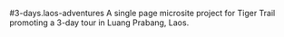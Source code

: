 #3-days.laos-adventures
A single page microsite project for Tiger Trail promoting a 3-day tour in Luang Prabang, Laos.
